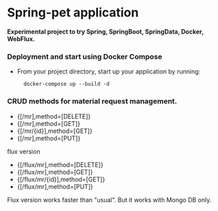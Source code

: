 # Spring-pet application

**Experimental project to try Spring, SpringBoot, SpringData, Docker, WebFlux.**
    
### **Deployment and start using Docker Compose**
- From your project directory, start up your application by running:

        docker-compose up --build -d

### **CRUD methods for material request management.**


- {[/mr],method=[DELETE]}
- {[/mr],method=[GET]}
- {[/mr/{id}],method=[GET]}
- {[/mr],method=[PUT]}

flux version
- {[/flux/mr],method=[DELETE]}
- {[/flux/mr],method=[GET]}
- {[/flux/mr/{id}],method=[GET]}
- {[/flux/mr],method=[PUT]}		

Flux version works faster than "usual". But it works with Mongo DB only. 
	

